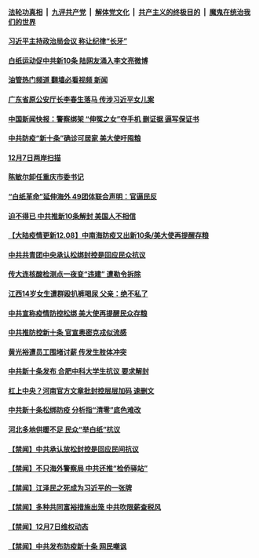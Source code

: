 ####  [法轮功真相](../../../../basic/blob/master/README.md?t=12081702) &nbsp;|&nbsp; [九评共产党](../../../../9ping.md/blob/master/README.md?t=12081702) &nbsp;|&nbsp; [解体党文化](../../../../jtdwh.md/blob/master/README.md?t=12081702)  &nbsp;|&nbsp; [共产主义的终极目的](../../../../gczydzjmd.md/blob/master/README.md?t=12081702) &nbsp;|&nbsp; [魔鬼在统治我们的世界](../../../../mgztzwmdsj.md/blob/master/README.md?t=12081702) 

#### [习近平主持政治局会议 称让纪律“长牙”](../pages/prog204/a103593370.md?t=12081702) 

#### [白纸运动促中共新10条 陆网友涌入李文亮微博](../pages/prog204/a103593334.md?t=12081702) 

#### [油管热门频道 翻墙必看视频 新闻](http://129.146.143.75:81/youtube.html?12081702)

#### [广东省原公安厅长李春生落马 传涉习近平女儿案](../pages/prog204/a103593311.md?t=12081702) 

#### [中国新闻快报：警察绑架 “伸冤之女”夺手机 删证据 逼写保证书](../pages/prog204/a103593238.md?t=12081702) 


#### [中共防疫“新十条”确诊可居家 美大使吁囤粮](../pages/prog204/a103593247.md?t=12081702) 

#### [12月7日两岸扫描](../pages/prog204/a103593115.md?t=12081702) 

#### [陈敏尔卸任重庆市委书记](../pages/prog204/a103593167.md?t=12081702) 

#### [“白纸革命”延伸海外 49团体联合声明：官逼民反](../pages/prog204/a103593084.md?t=12081702) 

#### [迫不得已 中共推新10条解封 美国人不相信](../pages/prog204/a103593111.md?t=12081702) 

#### [【大陆疫情更新12.08】中南海防疫又出新10条/美大使再提醒存粮](../pages/prog204/a103586163.md?t=12081702) 

#### [中共共青团中央承认松绑封控是回应民众抗议](../pages/prog204/a103592993.md?t=12081702) 

#### [传大连核酸检测点一夜变“违建” 遭勒令拆除](../pages/prog204/a103592975.md?t=12081702) 

#### [江西14岁女生遭群殴扒裤喝尿 父亲：绝不私了](../pages/prog204/a103592866.md?t=12081702) 

#### [中共宣称疫情防控松绑 美大使再提醒民众存粮](../pages/prog204/a103592919.md?t=12081702) 

#### [中共推防控新十条 官宣奥密克戎似流感](../pages/prog204/a103592898.md?t=12081702) 

#### [黄光裕遭员工围堵讨薪 传发生肢体冲突](../pages/prog204/a103592891.md?t=12081702) 

#### [中共新十条发布 合肥中科大学生抗议 要求解封](../pages/prog204/a103592879.md?t=12081702) 


#### [杠上中央？河南官方文章批封控层层加码 速删文](../pages/prog204/a103592815.md?t=12081702) 

#### [中共新十条松绑防疫 分析指“清零”底色难改](../pages/prog204/a103592762.md?t=12081702) 

#### [河北多地供暖不足 民众“举白纸”抗议](../pages/prog204/a103592763.md?t=12081702) 


#### [【禁闻】中共承认放松封控是回应民间抗议](../pages/prog204/a103592787.md?t=12081702) 

#### [【禁闻】不只海外警察局 中共还推“检侨驿站”](../pages/prog204/a103592774.md?t=12081702) 

#### [【禁闻】江泽民之死成为习近平的一张牌](../pages/prog204/a103592796.md?t=12081702) 

#### [【禁闻】多种共同富裕措施出笼 中共吹限薪查税风](../pages/prog204/a103592772.md?t=12081702) 

#### [【禁闻】12月7日维权动态](../pages/prog204/a103592764.md?t=12081702) 

#### [【禁闻】中共发布防疫新十条 网民嘲讽](../pages/prog204/a103592770.md?t=12081702) 

<img src='http://gfw-breaker.win/goodnews/indexes/prog204.md' width='0px' height='0px'/>
